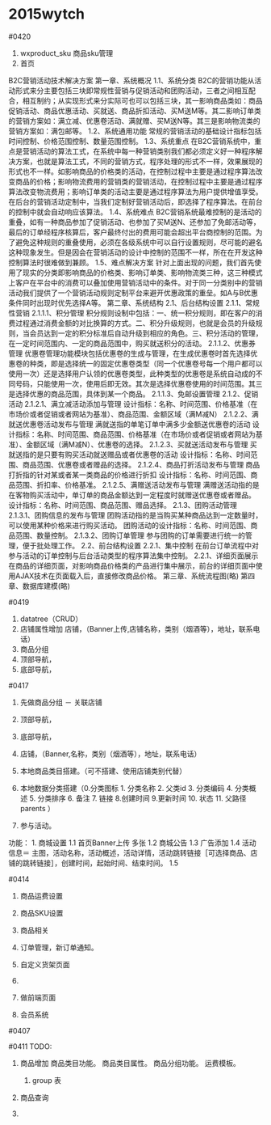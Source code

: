 # 2015wytch



#0420

1. wxproduct_sku 商品sku管理
2. 首页

B2C营销活动技术解决方案
第一章、系统概况
1.1、系统分类
B2C的营销功能从活动形式来分主要包括三块即常规性营销与促销活动和团购活动，三者之间相互配合，相互制约；从实现形式来分实际可也可以包括三块，其一影响商品类如：商品促销活动、商品优惠活动、买就送、商品折扣活动、买M送M等。其二影响订单类的营销方案如：满立减、优惠卷活动、满就赠、买M送N等。其三是影响物流类的营销方案如：满包邮等。
1.2、系统通用功能
常规的营销活动的基础设计指标包括时间控制、价格范围控制、数量范围控制。
1.3、系统重点
在B2C营销系统中，重点是营销活动的算法工式，在系统中每一种营销类别我们都必须定义好一种程序解决方案，也就是算法工式，不同的营销方式，程序处理的形式不一样，效果展现的形式也不一样。如影响商品的价格类的活动，在控制过程中主要是通过程序算法改变商品的价格；影响物流费用的营销类的营销活动，在控制过程中主要是通过程序算法改变物流费用；影响订单类的活动主要是通过程序算法为用户提供增值享受。在后台的营销活动定制中，当我们定制好营销活动后，即选择了程序算法。在前台的控制中就会自动响应该算法。
1.4、系统难点
B2C营销系统最难控制的是活动的重叠，如有一种商品参加了促销活动、也参加了买M送N、还参加了免邮活动等，最后的订单经程序核算后，客户最终付出的费用可能会超出平台商控制的范围。为了避免这种规则的重叠使用，必须在各级系统中可以自行设置规则，尽可能的避名这种现象发生。但是因会在营销活动的设计中控制的范围不一样，所在在开发这种控制算法时很难做到兼顾。
1.5、难点解决方案
针对上面出现的问题，我们首先使用了现实的分类即影响商品的价格类、影响订单类、影响物流类三种，这三种模式上客户在平台中的消费可以叠加使用营销活动中的条件。对于同一分类别中的营销活动我们提供了一个营销活动规则定制平台来避开优惠政策的重垒。如A与B优惠条件同时出现时优先选择A等。
第二章、系统结构
2.1、后台结构设置
2.1.1、常规性营销
2.1.1.1、积分管理
积分规则设制中包括：一、统一积分规则，即在客户的消费过程通过消费金额的对比换算的方式。二、积分升级规则，也就是会员的升级规则，当会员达到一定的积分标准后自动升级到相应的角色。三、积分活动的管理，在一定时间范围内、一定的商品范围中，购买就送积分的活动。
2.1.1.2、优惠券管理
优惠卷管理功能模块包括优惠卷的生成与管理，在生成优惠卷时首先选择优惠卷的种类，即是选择统一的固定优惠卷类型（同一个优惠卷号每一个用户都可以使用一次）还是选择用户认领的优惠卷类型，此种类型的优惠卷是系统自动成的不同号码，只能使用一次，使用后即无效。其次是选择优惠卷使用的时间范围。其三是选择优惠的商品范围，具体到某一个商品。
2.1.1.3、免邮设置管理
2.1.2、促销活动
2.1.2.1、满立减活动添加与管理
设计指标：名称、时间范围、价格基准（在市场价或者促销或者网站为基准）、商品范围、金额区域（满M减N）
2.1.2.2、满就送优惠卷活动发布与管理
满就送指的单笔订单中满多少金额送优惠卷的活动
设计指标：名称、时间范围、商品范围、价格基准（在市场价或者促销或者网站为基准）、金额区域（满M减N）、优惠卷的选择。
2.1.2.3、买就送活动发布与管理
买就送指的是只要有购买活动就送赠品或者优惠卷的活动
设计指标：名称、时间范围、商品范围、优惠卷或者赠品的选择。
2.1.2.4、商品打折活动发布与管理
商品打折指的针对某或者某一类商品的价格进行折扣
设计指标：名称、时间范围、商品范围、折扣率、价格基准。
2.1.2.5、满赠送活动发布与管理
满赠送活动指的是在客物购买活动中，单订单的商品金额达到一定程度时就赠送优惠卷或者赠品。
设计指标：名称、时间范围、商品范围、赠品选择。
2.1.3、团购活动管理
2.1.3.1、团购信息的发布与管理
团购活动指的是当购买某种商品达到一定数量时，可以使用某种价格来进行购买活动。
团购活动的设计指标：名称、时间范围、商品范围、数量控制。
2.1.3.2、团购订单管理
参与团购的订单需要进行统一的管理，便于批处理工作。
2.2、前台结构设置
2.2.1、集中控制
在前台订单流程中对参与活动的订单控制与后台活动类型的程序算法集中控制。
2.2.1、详细页面展示
在商品的详细页面，对影响商品价格类的产品进行集中展示，前台的详细页面中使用AJAX技术在页面载入后，直接修改商品价格。
第三章、系统流程图(略)
第四章、数据库建模(略)


#0419
1. datatree（CRUD）
2. 店铺属性增加  店铺，（Banner上传,店铺名称，类别（烟酒等），地址，联系电话）
3. 商品分组
4. 顶部导航，
5. 底部导航，






#0417 
1. 先做商品分组 － 关联店铺
2. 顶部导航，
3. 底部导航，
3. 店铺，（Banner,名称，类别（烟酒等），地址，联系电话）

4. 本地商品类目搭建。（可不搭建、使用店铺类别代替）
5. 本地数据分类搭建（0.分类图标 1. 分类名称 2. 父类id 3. 分类编码 4. 分类概述 5. 分类排序 6. 备注 7. 链接 8.创建时间 9.更新时间 10. 状态 11. 父路径 parents ）
	
6. 参与活动。	

功能：
	1. 商城设置
		1.1 首页Banner上传 多张
		1.2 商城公告
		1.3 广告添加
		1.4 活动信息＝ 主图，活动名称，活动概述，活动详情，活动跳转链接［可选择商品、店铺的跳转链接］，创建时间，起始时间、结束时间。
		1.5  
		
		
#0414
1. 商品运费设置
2. 商品SKU设置
3. 商品相关


4. 订单管理，新订单通知。
5. 自定义货架页面
6. 
7. 做前端页面
8. 会员系统


#0407

#0411 
TODO:

1. 商品增加
	商品类目功能。
	商品类目属性。
	商品分组功能。
	运费模板。
	
	1. group 表
	
2. 商品查询
3. 


